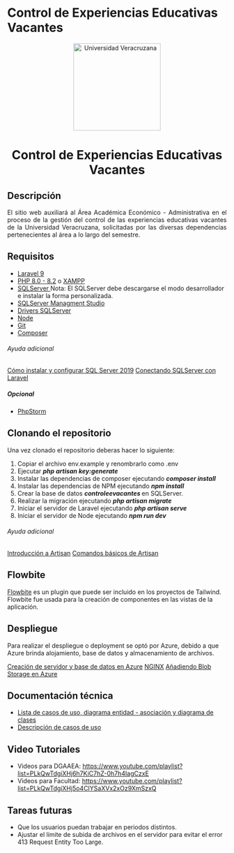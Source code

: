 # Control de Experiencias Educativas Vacantes

<p align="center"><a href="https://www.uv.mx/economicoa/" target="_blank"><img src="http://colaboracion.uv.mx/afbg-combas/imagenespublicas/Flor1024x768SinFondo.png" width="200" alt="Universidad Veracruzana"></a></p>

<h1 align="center">
Control de Experiencias Educativas Vacantes
</h1>

## Descripción

<p align="justify">
El sitio web auxiliará al Área Académica Económico - Administrativa en el proceso de la gestión del control de las experiencias educativas vacantes de la Universidad Veracruzana, solicitadas por las diversas dependencias pertenecientes al área a lo largo del semestre.
    
</p>

## Requisitos

- [Laravel 9](https://laravel.com/docs/9.x/releases)
- [PHP 8.0 - 8.2](https://www.php.net/downloads) o [XAMPP ](https://www.apachefriends.org/es/download.html)
- [SQLServer ](https://www.microsoft.com/es-mx/sql-server/sql-server-downloads?rtc=1) Nota: El SQLServer debe descargarse el modo desarrollador e instalar la forma personalizada.
- [SQLServer Managment Studio](https://learn.microsoft.com/es-es/sql/ssms/download-sql-server-management-studio-ssms?redirectedfrom=MSDN&view=sql-server-ver16)
- [Drivers SQLServer](https://learn.microsoft.com/en-us/sql/connect/odbc/download-odbc-driver-for-sql-server?view=sql-server-ver15)
- [Node](https://nodejs.org/en/download)
- [Git](https://git-scm.com/downloads)
- [Composer](https://getcomposer.org/download/)

###### Ayuda adicional
[Cómo instalar y configurar SQL Server 2019](https://youtu.be/YOaC_TyOrdk)
[Conectando SQLServer con Laravel](https://www.youtube.com/watch?v=Poj5Kz6zZIA)

##### Opcional
- [PhpStorm](https://www.jetbrains.com/es-es/phpstorm/)

## Clonando el repositorio

Una vez clonado el repositorio deberas hacer lo siguiente:

1. Copiar el archivo env.example y renombrarlo como .env
2. Ejecutar <b><i>php artisan key:generate</i></b>
3. Instalar las dependencias de composer ejecutando <b><i>composer install</i></b>
4. Instalar las dependencias de NPM ejecutando <b><i>npm install</i></b>
5. Crear la base de datos  <b><i>controleevacantes </i></b> en SQLServer.
6. Realizar la migración ejecutando <b><i>php artisan migrate</i></b>
7. Iniciar el servidor de Laravel ejecutando <b><i>php artisan serve</i></b>
8. Iniciar el servidor de Node ejecutando <b><i>npm run dev</i></b>

###### Ayuda adicional
[Introducción a Artisan](https://laravel.com/docs/9.x/artisan#introduction)
[Comandos básicos de Artisan](https://jrgonzalez.es/guia-comandos-artisan)

## Flowbite

[Flowbite](https://flowbite.com/docs/getting-started/introduction/) es un plugin que puede ser incluido en los proyectos de Tailwind.
Flowbite fue usada para la creación de componentes en las vistas de la aplicación.

## Despliegue

Para realizar el despliegue o deployment se optó por Azure, debido a que Azure brinda alojamiento, base de datos y almacenamiento de archivos.

[Creación de servidor y base de datos en Azure](https://youtu.be/MLFU3CkOd1o)
[NGINX](https://laravel.com/docs/9.x/deployment#nginx)
[Añadiendo Blob Storage en Azure](https://www.jhanley.com/blog/laravel-adding-azure-blob-storage/)

## Documentación técnica

- [Lista de casos de uso, diagrama entidad - asociación y diagrama de clases ](https://drive.google.com/file/d/1FfCBYKxhVCDCc5jiQlSBOeNFUO6XY7JP/view?usp=sharing)
- [Descripción de casos de uso](https://drive.google.com/drive/folders/1gxtZjq4dU8hbj77NAcJ9jzURyuYFoI9l?usp=sharing)

## Video Tutoriales

- Videos para DGAAEA: https://www.youtube.com/playlist?list=PLkQwTdgiXHj6h7KiC7hZ-0h7h4IagCzxE
- Videos para Facultad: https://www.youtube.com/playlist?list=PLkQwTdgiXHj5o4CIYSaXVx2xOz9XmSzxQ 

## Tareas futuras

- Que los usuarios puedan trabajar en periodos distintos.
- Ajustar el límite de subida de archivos en el servidor para evitar el error 413 Request Entity Too Large.
